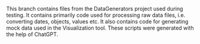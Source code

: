 This branch contains files from the DataGenerators project used during testing.
It contains primarily code used for processing raw data files, i.e. converting dates, objects, values etc.
It also contains code for generating mock data used in the Visualization tool. These scripts were generated with the help of ChatGPT.
